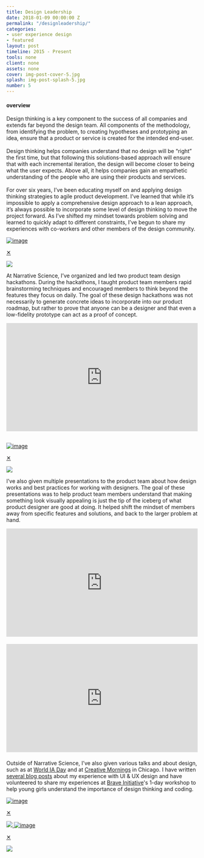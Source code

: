 ```yaml
---
title: Design Leadership
date: 2018-01-09 00:00:00 Z
permalink: "/designleadership/"
categories:
- user experience design
- featured
layout: post
timeline: 2015 - Present
tools: none
client: none
assets: none
cover: img-post-cover-5.jpg
splash: img-post-splash-5.jpg
number: 5
---
```


<h4 class="heading heading--regular heading--emphasize">overview</h4>
<div class="marker-post-heading"></div>

<p>
	Design thinking is a key component to the success of all companies and extends far beyond the design team. All components of the methodology, from identifying the problem, to creating hypotheses and prototyping an idea, ensure that a product or service is created for the intended end-user.
 	<br><br>
	Design thinking helps companies understand that no design will be “right” the first time, but that following this solutions-based approach will ensure that with each incremental iteration, the design will become closer to being what the user expects. Above all, it helps companies gain an empathetic understanding of the people who are using their products and services.
	<br><br>
	For over six years, I’ve been educating myself on and applying design thinking strategies to agile product development. I’ve learned that while it’s impossible to apply a comprehensive design approach to a lean approach, it’s always possible to incorporate some level of design thinking to move the project forward. As I’ve shifted my mindset towards problem solving and learned to quickly adapt to different constraints, I’ve begun to share my experiences with co-workers and other members of the design community. 
</p>
<a href="#img5a">
        <img src="{{site.url}}/assets/img-asset-5a.jpg" alt="image" class="post__asset">
</a>
<a href="#_" class="post__lightbox" id="img5a">
    <p class="post__lightbox__close">&#x2715;</p>
    <img src="{{site.url}}/assets/img-asset-5a.jpg">
</a>
<p>
	At Narrative Science, I’ve organized and led two product team design hackathons. During the hackathons, I taught product team members rapid brainstorming techniques and encouraged members to think beyond the features they focus on daily. The goal of these design hackathons was not necessarily to generate concrete ideas to incorporate into our product roadmap, but rather to prove that anyone can be a designer and that even a low-fidelity prototype can act as a proof of concept.
</p>

<div class="work__page__attach__container--video" style="position:relative;width:100%;height:0;padding-bottom:56.25%;margin-bottom:30px;">
	<iframe src="https://docs.google.com/presentation/d/e/2PACX-1vRK_UGHvMx3DCkl2ve0arYZOhAt1vkUmnGVa5uvMw8e3wmDmlMsDybno6d5ypoPQKTYVnU4rewVuIbQ/embed?start=false&loop=false&delayms=3000" frameborder="0" allowfullscreen="true" mozallowfullscreen="true" webkitallowfullscreen="true" class="work__page__attach--video" style="position:absolute;top:0;left:0;width:100%;height:100%"></iframe>
</div>
<a href="#img5a">
        <img src="{{site.url}}/assets/img-asset-5b.jpg" alt="image" class="post__asset">
</a>
<a href="#_" class="post__lightbox" id="img5b">
    <p class="post__lightbox__close">&#x2715;</p>
    <img src="{{site.url}}/assets/img-asset-5b.jpg">
</a>
<p>
	I’ve also given multiple presentations to the product team about how design works and best practices for working with designers. The goal of these presentations was to help product team members understand that making something look visually appealing is just the tip of the iceberg of what product designer are good at doing. It helped shift the mindset of members away from specific features and solutions, and back to the larger problem at hand. 
</p>

<div class="work__page__attach__container--video" style="position:relative;width:100%;height:0;padding-bottom:56.25%;margin-bottom:20px;">
	<iframe src="https://docs.google.com/presentation/d/e/2PACX-1vSLXzombZVrYa7H2qhwWp3NVzwO6SrYezedCjvTvFUO_gMoj8vG1ycgP-js9T5AbjSwnfKF8ztrJoXq/embed?start=false&loop=false&delayms=3000" frameborder="0" allowfullscreen="true" mozallowfullscreen="true" webkitallowfullscreen="true" class="work__page__attach--video" style="position:absolute;top:0;left:0;width:100%;height:100%"></iframe>
</div>

<div class="work__page__attach__container--video" style="position:relative;width:100%;height:0;padding-bottom:56.25%;margin-bottom:20px;">
	<iframe src="https://docs.google.com/presentation/d/e/2PACX-1vRlEAT-wYcBsP9IZ2jOsi1GD8-2ZNcZm2anfQzmx3wmLUFJRABgbb-oOmoHyg8JTZMPXpDGqS-6UZ8Z/embed?start=false&loop=false&delayms=3000" frameborder="0" allowfullscreen="true" mozallowfullscreen="true" webkitallowfullscreen="true" class="work__page__attach--video" style="position:absolute;top:0;left:0;width:100%;height:100%"></iframe>
</div>

<p>
	Outside of Narrative Science, I’ve also given various talks and about design, such as at <a href="http://2015.worldiaday.org/locations/ann-arbor-mi-united-states/" target="_blank">World IA Day</a> and at <a href="https://creativemornings.com/cities/chi" target="_blank">Creative Mornings</a> in Chicago. I have written <a href="https://medium.com/@sharingchen" target="_blank">several blog posts</a> about my experience with UI & UX design and have volunteered to share my experiences at <a href="https://www.braveinitiatives.com/" target="_blank">Brave Initiative</a>'s 1-day workshop to help young girls understand the importance of design thinking and coding. 
</p>

<a href="#img5c">
        <img src="{{site.url}}/assets/img-asset-5c.jpg" alt="image" class="post__asset">
</a>
<a href="#_" class="post__lightbox" id="img5c">
    <p class="post__lightbox__close">&#x2715;</p>
    <img src="{{site.url}}/assets/img-asset-5c.jpg">
</a>

<a href="#img5d">
        <img src="{{site.url}}/assets/img-asset-5d.jpg" alt="image" class="post__asset">
</a>
<a href="#_" class="post__lightbox" id="img5d">
    <p class="post__lightbox__close">&#x2715;</p>
    <img src="{{site.url}}/assets/img-asset-5d.jpg">
</a>





